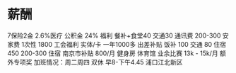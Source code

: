# 薪酬
7保险2金
2.6%医疗
公积金 24%
福利 餐补+食堂40 交通30
通讯费 200-300
安家费 1次性 1800
工会福利 实体/卡 一年1000多
出差补贴 饭补 100 交通 80 住宿 450 200-300
住宿 南京市补贴 800/月
健身房 体育馆 业余比赛
13k - 15k/月
额外专项奖
加班情况：周二周四
双休
早8-下午4.45 
浦口江北新区
